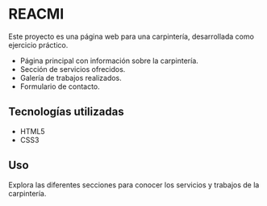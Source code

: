 # REACMI

Este proyecto es una página web para una carpintería, desarrollada como ejercicio práctico.



- Página principal con información sobre la carpintería.
- Sección de servicios ofrecidos.
- Galería de trabajos realizados.
- Formulario de contacto.

## Tecnologías utilizadas

- HTML5
- CSS3




## Uso

Explora las diferentes secciones para conocer los servicios y trabajos de la carpintería.







